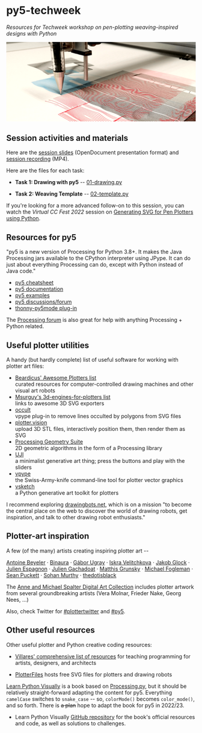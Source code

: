 # py5-techweek

*Resources for Techweek workshop on pen-plotting weaving-inspired designs with Python*

![](banner.png)


## Session activities and materials

Here are the [session slides](https://raw.githubusercontent.com/tabreturn/py5-techweek/main/slides.odp) (OpenDocument presentation format) and [session recording](https://htmlpreview.github.io/?https://raw.githubusercontent.com/tabreturn/py5-techweek/main/recording.html) (MP4).

Here are the files for each task:

* **Task 1: Drawing with py5** -- [01-drawing.py](https://github.com/tabreturn/py5-techweek/blob/main/tasks/01-drawing.py)

* **Task 2: Weaving Template** -- [02-template.py](https://github.com/tabreturn/py5-techweek/blob/main/tasks/02-template.py)

If you're looking for a more advanced follow-on to this session, you can watch the *Virtual CC Fest 2022* session on [Generating SVG for Pen Plotters using Python](https://github.com/tabreturn/cc-fest-plotter).


## Resources for py5

"py5 is a new version of Processing for Python 3.8+. It makes the Java Processing jars available to the CPython interpreter using JPype. It can do just about everything Processing can do, except with Python instead of Java code."

* [py5 cheatsheet](https://raw.githubusercontent.com/tabreturn/processing.py-cheat-sheet/master/py5/py5_cc.pdf)
* [py5 documentation](http://py5.ixora.io/)
* [py5 examples](https://github.com/hx2A/py5examples)
* [py5 discussions/forum](https://github.com/hx2A/py5generator/discussions)
* [thonny-py5mode plug-in](https://github.com/tabreturn/thonny-py5mode)

The [Processing forum](https://discourse.processing.org/c/processing-py/9) is also great for help with anything Processing + Python related.


## Useful plotter utilities

A handy (but hardly complete) list of useful software for working with plotter art files:

* [Beardicus' Awesome Plotters list](https://github.com/beardicus/awesome-plotters)  
  curated resources for computer-controlled drawing machines and other visual art robots
* [Msurguy's 3d-engines-for-plotters list](https://github.com/msurguy/awesome-3d-engines-for-plotters)  
  links to awesome 3D SVG exporters
* [occult](https://github.com/LoicGoulefert/occult)  
  vpype plug-in to remove lines occulted by polygons from SVG files
* [plotter.vision](https://plotter.vision/)  
  upload 3D STL files, interactively position them, then render them as SVG
* [Processing Geometry Suite](https://github.com/micycle1/PGS)  
  2D geometric algorithms in the form of a Processing library
* [UJI](https://doersino.github.io/uji/)  
  a minimalist generative art thing; press the buttons and play with the sliders
* [vpype](https://github.com/abey79/vpype)  
  the Swiss-Army-knife command-line tool for plotter vector graphics
* [vsketch](https://github.com/abey79/vsketch)  
  a Python generative art toolkit for plotters

I recommend exploring [drawingbots.net](https://drawingbots.net/), which is on a mission "to become the central place on the web to discover the world of drawing robots, get inspiration, and talk to other drawing robot enthusiasts."


## Plotter-art inspiration

A few (of the many) artists creating inspiring plotter art --

[Antoine Beyeler](https://github.com/abey79/sketches) · [Binaura](https://www.binaura.net/) · [Gábor Ugray](https://jealousmarkup.xyz/plots/) · [Iskra Velitchkova](http://iskraovelitchkova.com/works.html) · [Jakob Glock](https://github.com/JakobGlock/Generative-Art) · [Julien Espagnon](https://www.instagram.com/julien_espagnon/) · [Julien Gachadoat](http://www.v3ga.net/) · [Matthis Grunsky](https://www.matthisgrunsky.ca/) · [Michael Fogleman](https://www.michaelfogleman.com/plotter/) · [Sean Puckett](https://plotterprints.square.site/s/shop) · [Sohan Murthy](https://sohan.space/) · [thedotisblack](https://thedotisblack.com/)

The [Anne and Michael Spalter Digital Art Collection](https://spalterdigital.com/) includes plotter artwork from several groundbreaking artists (Vera Molnar, Frieder Nake, Georg Nees, ...)

Also, check Twitter for [#plottertwitter](https://twitter.com/search?q=%2523plottertwitter) and [#py5](https://twitter.com/search?q=%2523py5).


## Other useful resources

Other useful plotter and Python creative coding resources:

* [Villares' comprehensive list of resources](https://github.com/villares/Resources-for-teaching-programming#user-content-processing--python-tools-table) for teaching programming for artists, designers, and architects

* [PlotterFiles](https://plotterfiles.com/) hosts free SVG files for plotters and drawing robots

[Learn Python Visually](https://nostarch.com/Learn-Python-Visually) is a book based on [Processing.py](https://py.processing.org/), but it should be relatively straight-forward adapting the content for py5. Everything `camelCase` switches to `snake_case` -- so, `colorMode()` becomes `color_mode()`, and so forth. There is ~~a plan~~ hope to adapt the book for py5 in 2022/23.

* Learn Python Visually [GitHub repository](https://github.com/tabreturn/processing.py-book) for the book's official resources and code, as well as solutions to challenges.
